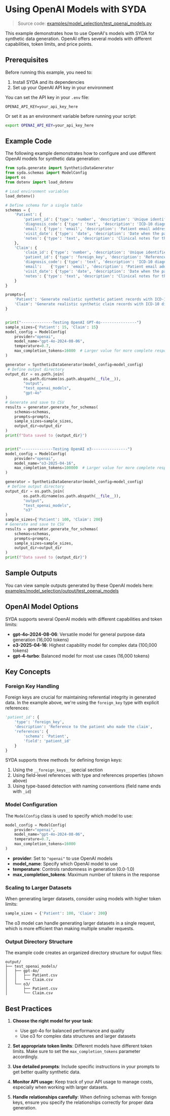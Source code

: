 # Using OpenAI Models with SYDA

> Source code: [examples/model_selection/test_openai_models.py](https://github.com/syda-ai/syda/blob/main/examples/model_selection/example_openai_models.py)

This example demonstrates how to use OpenAI's models with SYDA for synthetic data generation. OpenAI offers several models with different capabilities, token limits, and price points.

## Prerequisites

Before running this example, you need to:

1. Install SYDA and its dependencies
2. Set up your OpenAI API key in your environment

You can set the API key in your `.env` file:

```
OPENAI_API_KEY=your_api_key_here
```

Or set it as an environment variable before running your script:

```bash
export OPENAI_API_KEY=your_api_key_here
```

## Example Code

The following example demonstrates how to configure and use different OpenAI models for synthetic data generation:

```python
from syda.generate import SyntheticDataGenerator
from syda.schemas import ModelConfig
import os
from dotenv import load_dotenv

# Load environment variables
load_dotenv()

# Define schema for a single table
schemas = {
    'Patient': {
        'patient_id': {'type': 'number', 'description': 'Unique identifier for the patient'},
        'diagnosis_code': {'type': 'text', 'description': 'ICD-10 diagnosis code'},
        'email': {'type': 'email', 'description': 'Patient email address used for communication'},
        'visit_date': {'type': 'date', 'description': 'Date when the patient visited the clinic'},
        'notes': {'type': 'text', 'description': 'Clinical notes for the patient visit'}
    },
    'Claim': {
        'claim_id': {'type': 'number', 'description': 'Unique identifier for the claim'},
        'patient_id': {'type': 'foreign_key', 'description': 'Reference to the patient who made the claim', 'references': {'schema': 'Patient', 'field': 'patient_id'}},
        'diagnosis_code': {'type': 'text', 'description': 'ICD-10 diagnosis code'},
        'email':    {'type': 'email', 'description': 'Patient email address used for communication'},
        'visit_date': {'type': 'date', 'description': 'Date when the patient visited the clinic'},
        'notes': {'type': 'text', 'description': 'Clinical notes for the patient visit'}
    }
}

prompts={
    'Patient': 'Generate realistic synthetic patient records with ICD-10 diagnosis codes, emails, visit dates, and clinical notes.', 
    'Claim': 'Generate realistic synthetic claim records with ICD-10 diagnosis codes, emails, visit dates, and clinical notes.'
}


print("--------------Testing OpenAI GPT-4o----------------")
sample_sizes={'Patient': 15, 'Claim': 15}
model_config = ModelConfig(
    provider="openai",
    model_name="gpt-4o-2024-08-06",
    temperature=0.7,
    max_completion_tokens=16000  # Larger value for more complete responses
)

generator = SyntheticDataGenerator(model_config=model_config)
 # Define output directory
output_dir = os.path.join(
        os.path.dirname(os.path.abspath(__file__)), 
        "output", 
        "test_openai_models", 
        "gpt-4o"
)
# Generate and save to CSV
results = generator.generate_for_schemas(
    schemas=schemas,
    prompts=prompts,
    sample_sizes=sample_sizes,
    output_dir=output_dir
)
print(f"Data saved to {output_dir}")


print("--------------Testing OpenAI o3----------------")
model_config = ModelConfig(
    provider="openai",
    model_name="o3-2025-04-16",
    max_completion_tokens=100000  # Larger value for more complete responses
)

generator = SyntheticDataGenerator(model_config=model_config)
 # Define output directory
output_dir = os.path.join(
        os.path.dirname(os.path.abspath(__file__)), 
        "output", 
        "test_openai_models", 
        "o3"
)
sample_sizes={'Patient': 100, 'Claim': 200}
# Generate and save to CSV
results = generator.generate_for_schemas(
    schemas=schemas,
    prompts=prompts,
    sample_sizes=sample_sizes,
    output_dir=output_dir
)
print(f"Data saved to {output_dir}")
```

## Sample Outputs

You can view sample outputs generated by these OpenAI models here:
[examples/model_selection/output/test_openai_models](https://github.com/syda-ai/syda/tree/main/examples/model_selection/output/test_openai_models)

## OpenAI Model Options

SYDA supports several OpenAI models with different capabilities and token limits:

- **gpt-4o-2024-08-06**: Versatile model for general purpose data generation (16,000 tokens)
- **o3-2025-04-16**: Highest capability model for complex data (100,000 tokens)
- **gpt-4-turbo**: Balanced model for most use cases (16,000 tokens)

## Key Concepts

### Foreign Key Handling

Foreign keys are crucial for maintaining referential integrity in generated data. In the example above, we're using the `foreign_key` type with explicit references:

```python
'patient_id': {
    'type': 'foreign_key',
    'description': 'Reference to the patient who made the claim',
    'references': {
        'schema': 'Patient', 
        'field': 'patient_id'
    }
}
```

SYDA supports three methods for defining foreign keys:
1. Using the `__foreign_keys__` special section
2. Using field-level references with type and references properties (shown above)
3. Using type-based detection with naming conventions (field name ends with `_id`)

### Model Configuration

The `ModelConfig` class is used to specify which model to use:

```python
model_config = ModelConfig(
    provider="openai",
    model_name="gpt-4o-2024-08-06",
    temperature=0.7,
    max_completion_tokens=16000
)
```

- **provider**: Set to `"openai"` to use OpenAI models
- **model_name**: Specify which OpenAI model to use
- **temperature**: Controls randomness in generation (0.0-1.0)
- **max_completion_tokens**: Maximum number of tokens in the response

### Scaling to Larger Datasets

When generating larger datasets, consider using models with higher token limits:

```python
sample_sizes = {'Patient': 100, 'Claim': 200}
```

The o3 model can handle generating larger datasets in a single request, which is more efficient than making multiple smaller requests.

### Output Directory Structure

The example code creates an organized directory structure for output files:

```
output/
├── test_openai_models/
│   ├── gpt-4o/
│   │   ├── Patient.csv
│   │   └── Claim.csv
│   └── o3/
│       ├── Patient.csv
│       └── Claim.csv
```

## Best Practices

1. **Choose the right model for your task**: 
   - Use gpt-4o for balanced performance and quality
   - Use o3 for complex data structures and larger datasets

2. **Set appropriate token limits**: Different models have different token limits. Make sure to set the `max_completion_tokens` parameter accordingly.

3. **Use detailed prompts**: Include specific instructions in your prompts to get better quality synthetic data.

4. **Monitor API usage**: Keep track of your API usage to manage costs, especially when working with larger datasets.

5. **Handle relationships carefully**: When defining schemas with foreign keys, ensure you specify the relationships correctly for proper data generation.
